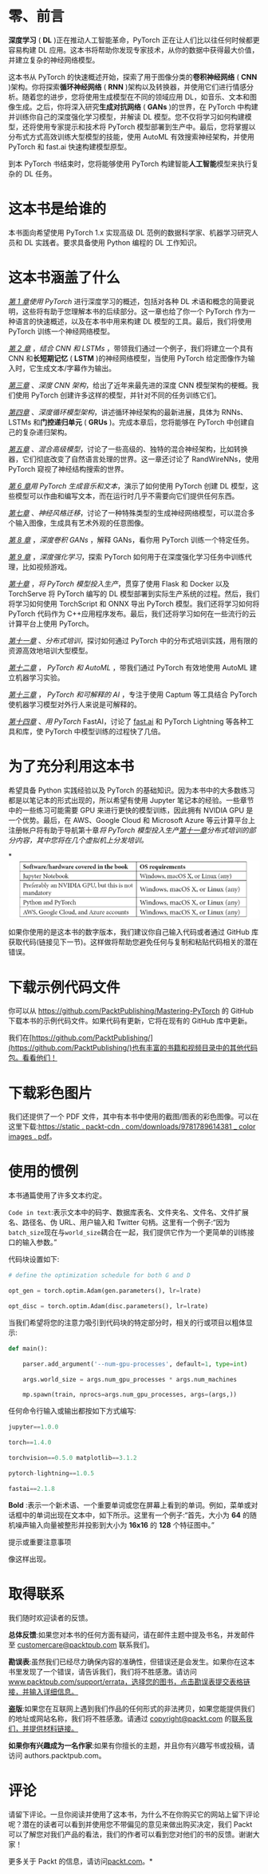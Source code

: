   

# 零、前言

**深度学习** ( **DL** )正在推动人工智能革命，PyTorch 正在让人们比以往任何时候都更容易构建 DL 应用。这本书将帮助你发现专家技术，从你的数据中获得最大价值，并建立复杂的神经网络模型。

这本书从 PyTorch 的快速概述开始，探索了用于图像分类的**卷积神经网络** ( **CNN** )架构。你将探索**循环神经网络** ( **RNN** )架构以及转换器，并使用它们进行情感分析。随着您的进步，您将使用生成模型在不同的领域应用 DL，如音乐、文本和图像生成。之后，你将深入研究**生成对抗网络** ( **GANs** )的世界，在 PyTorch 中构建并训练你自己的深度强化学习模型，并解读 DL 模型。您不仅将学习如何构建模型，还将使用专家提示和技术将 PyTorch 模型部署到生产中。最后，您将掌握以分布式方式高效训练大型模型的技能，使用 AutoML 有效搜索神经架构，并使用 PyTorch 和 fast.ai 快速构建模型原型。

到本 PyTorch 书结束时，您将能够使用 PyTorch 构建智能**人工智能**模型来执行复杂的 DL 任务。

# 这本书是给谁的

本书面向希望使用 PyTorch 1.x 实现高级 DL 范例的数据科学家、机器学习研究人员和 DL 实践者。要求具备使用 Python 编程的 DL 工作知识。

# 这本书涵盖了什么

[*第 1 章*](B12158_01_Final_ASB_ePUB.xhtml#_idTextAnchor017)*使用 PyTorch* 进行深度学习的概述，包括对各种 DL 术语和概念的简要说明，这些将有助于您理解本书的后续部分。这一章也给了你一个 PyTorch 作为一种语言的快速概述，以及在本书中用来构建 DL 模型的工具。最后，我们将使用 PyTorch 训练一个神经网络模型。

[*第 2 章*](B12158_02_Final_ASB_ePUB.xhtml#_idTextAnchor036) ，*结合 CNN 和 LSTMs* ，带领我们通过一个例子，我们将建立一个具有 CNN 和**长短期记忆** ( **LSTM** )的神经网络模型，当使用 PyTorch 给定图像作为输入时，它生成文本/字幕作为输出。

[*第三章*](B12158_03_Final_ASB_ePUB.xhtml#_idTextAnchor053) 、*深度 CNN 架构*，给出了近年来最先进的深度 CNN 模型架构的梗概。我们使用 PyTorch 创建许多这样的模型，并针对不同的任务训练它们。

[*第四章*](B12158_04_Final_ASB_ePUB.xhtml#_idTextAnchor074) 、*深度循环模型架构*，讲述循环神经架构的最新进展，具体为 RNNs、LSTMs 和**门控递归单元** ( **GRUs** )。完成本章后，您将能够在 PyTorch 中创建自己的复杂递归架构。

[*第五章*](B12158_05_Final_ASB_ePUB.xhtml#_idTextAnchor106) 、*混合高级模型*，讨论了一些高级的、独特的混合神经架构，比如转换器，它们彻底改变了自然语言处理的世界。这一章还讨论了 RandWireNNs，使用 PyTorch 窥视了神经结构搜索的世界。

[*第 6 章*](B12158_06_Final_ASB_ePUB.xhtml#_idTextAnchor121)*用 PyTorch 生成音乐和文本*，演示了如何使用 PyTorch 创建 DL 模型，这些模型可以作曲和编写文本，而在运行时几乎不需要向它们提供任何东西。

[*第七章*](B12158_07_Final_ASB_ePUB.xhtml#_idTextAnchor162) 、*神经风格迁移*，讨论了一种特殊类型的生成神经网络模型，可以混合多个输入图像，生成具有艺术外观的任意图像。

[*第 8 章*](B12158_08_Final_ASB_ePUB.xhtml#_idTextAnchor179) ，*深度卷积 GANs* ，解释 GANs，看你用 PyTorch 训练一个特定任务。

[*第 9 章*](B12158_09_Final_ASB_ePUB.xhtml#_idTextAnchor219) ，*深度强化学习*，探索 PyTorch 如何用于在深度强化学习任务中训练代理，比如视频游戏。

[*第十章*](B12158_10_Final_NM_ePUB.xhtml#_idTextAnchor243) ，*将 PyTorch 模型投入生产*，贯穿了使用 Flask 和 Docker 以及 TorchServe 将 PyTorch 编写的 DL 模型部署到实际生产系统的过程。然后，我们将学习如何使用 TorchScript 和 ONNX 导出 PyTorch 模型。我们还将学习如何将 PyTorch 代码作为 C++应用程序发布。最后，我们还将学习如何在一些流行的云计算平台上使用 PyTorch。

[*第十一章*](B12158_11_Final_ASB_ePUB.xhtml#_idTextAnchor270) 、*分布式培训*，探讨如何通过 PyTorch 中的分布式培训实践，用有限的资源高效地培训大型模型。

[*第十二章*](B12158_12_Final_ASB_ePUB.xhtml#_idTextAnchor281) ， *PyTorch 和 AutoML* ，带我们通过 PyTorch 有效地使用 AutoML 建立机器学习实验。

[*第十三章*](B12158_13_Final_ASB_ePUB.xhtml#_idTextAnchor291) ， *PyTorch 和可解释的 AI* ，专注于使用 Captum 等工具结合 PyTorch 使机器学习模型对外行人来说是可解释的。

[*第十四章*](B12158_14_Final_ASB_ePUB.xhtml#_idTextAnchor302) 、*用 PyTorch* FastAI，讨论了 [fast.ai](http://fast.ai) 和 PyTorch Lightning 等各种工具和库，使 PyTorch 中模型训练的过程快了几倍。

# 为了充分利用这本书

希望具备 Python 实践经验以及 PyTorch 的基础知识。因为本书中的大多数练习都是以笔记本的形式出现的，所以希望有使用 Jupyter 笔记本的经验。一些章节中的一些练习可能需要 GPU 来进行更快的模型训练，因此拥有 NVIDIA GPU 是一个优势。最后，在 AWS、Google Cloud 和 Microsoft Azure 等云计算平台上注册帐户将有助于导航第十章[](B12158_10_Final_NM_ePUB.xhtml#_idTextAnchor243)**将 PyTorch 模型投入生产*[*第十一章*](B12158_11_Final_ASB_ePUB.xhtml#_idTextAnchor270)*分布式培训*的部分内容，其中您将在几个虚拟机上分发培训。*

*![](img/B12158_Preface_Table.jpg)

如果你使用的是这本书的数字版本，我们建议你自己输入代码或者通过 GitHub 库获取代码(链接见下一节)。这样做将帮助您避免任何与复制和粘贴代码相关的潜在错误。

# 下载示例代码文件

你可以从 https://github.com/PacktPublishing/Mastering-PyTorch 的 GitHub 下载本书的示例代码文件。如果代码有更新，它将在现有的 GitHub 库中更新。

我们在[https://github.com/PacktPublishing/](https://github.com/PacktPublishing/)也有丰富的书籍和视频目录中的其他代码包。看看他们！

# 下载彩色图片

我们还提供了一个 PDF 文件，其中有本书中使用的截图/图表的彩色图像。可以在这里下载:[https://static . packt-cdn . com/downloads/9781789614381 _ color images . pdf](_ColorImages.pdf)。

# 使用的惯例

本书通篇使用了许多文本约定。

`Code in text`:表示文本中的码字、数据库表名、文件夹名、文件名、文件扩展名、路径名、伪 URL、用户输入和 Twitter 句柄。这里有一个例子:“因为`batch_size`现在与`world_size`耦合在一起，我们提供它作为一个更简单的训练接口的输入参数。”

代码块设置如下:

```py
# define the optimization schedule for both G and D
```

```py
opt_gen = torch.optim.Adam(gen.parameters(), lr=lrate)
```

```py
opt_disc = torch.optim.Adam(disc.parameters(), lr=lrate)
```

当我们希望将您的注意力吸引到代码块的特定部分时，相关的行或项目以粗体显示:

```py
def main():
```

```py
    parser.add_argument('--num-gpu-processes', default=1, type=int)
```

```py
    args.world_size = args.num_gpu_processes * args.num_machines                
```

```py
    mp.spawn(train, nprocs=args.num_gpu_processes, args=(args,))
```

任何命令行输入或输出都按如下方式编写:

```py
jupyter==1.0.0
```

```py
torch==1.4.0
```

```py
torchvision==0.5.0 matplotlib==3.1.2
```

```py
pytorch-lightning==1.0.5
```

```py
fastai==2.1.8
```

**Bold** :表示一个新术语、一个重要单词或您在屏幕上看到的单词。例如，菜单或对话框中的单词出现在文本中，如下所示。这里有一个例子:“首先，大小为 **64** 的随机噪声输入向量被整形并投影到大小为 **16x16** 的 **128** 个特征图中。”

提示或重要注意事项

像这样出现。

# 取得联系

我们随时欢迎读者的反馈。

**总体反馈**:如果您对本书的任何方面有疑问，请在邮件主题中提及书名，并发邮件至 customercare@packtpub.com 联系我们。

**勘误表**:虽然我们已经尽力确保内容的准确性，但错误还是会发生。如果你在这本书里发现了一个错误，请告诉我们，我们将不胜感激。请访问 www.packtpub.com/support/errata，选择您的图书，点击勘误表提交表格链接，并输入详细信息。

**盗版**:如果您在互联网上遇到我们作品的任何形式的非法拷贝，如果您能提供我们的地址或网站名称，我们将不胜感激。请通过 copyright@packt.com 的[联系我们，并提供材料链接。](mailto:copyright@packt.com)

**如果你有兴趣成为一名作家**:如果有你擅长的主题，并且你有兴趣写书或投稿，请访问 authors.packtpub.com。

# 评论

请留下评论。一旦你阅读并使用了这本书，为什么不在你购买它的网站上留下评论呢？潜在的读者可以看到并使用您不带偏见的意见来做出购买决定，我们 Packt 可以了解您对我们产品的看法，我们的作者可以看到您对他们的书的反馈。谢谢大家！

更多关于 Packt 的信息，请访问[packt.com](http://packt.com)。*